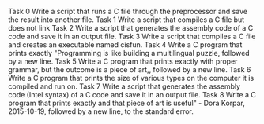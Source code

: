 Task 0 Write a script that runs a C file through the preprocessor and save the result into another file. 
Task 1 Write a script that compiles a C file but does not link
Task 2 Write a script that generates the assembly code of a C code and save it in an output file.
Task 3 Write a script that compiles a C file and creates an executable named cisfun.
Task 4 Write a C program that prints exactly "Programming is like building a multilingual puzzle, followed by a new line.
Task 5 Write a C program that prints exactly with proper grammar, but the outcome is a piece of art,, followed by a new line.
Task 6 Write a C program that prints the size of various types on the computer it is compiled and run on.
Task 7 Write a script that generates the assembly code (Intel syntax) of a C code and save it in an output file.
Task 8 Write a C program that prints exactly and that piece of art is useful" - Dora Korpar, 2015-10-19, followed by a new line, to the standard error.
